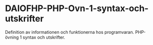 # DAIOFHP-PHP-Ovn-1-syntax-och-utskrifter
Definition av informationen och funktionerna hos programvaran. PHP-övning 1 syntax och utskrifter.
